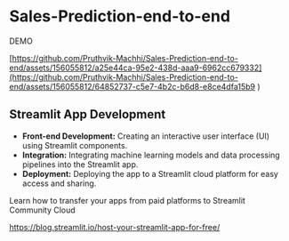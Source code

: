# Sales-Prediction-end-to-end

DEMO

[https://github.com/Pruthvik-Machhi/Sales-Prediction-end-to-end/assets/156055812/a25e44ca-95e2-438d-aaa9-6962cc679332](https://github.com/Pruthvik-Machhi/Sales-Prediction-end-to-end/assets/156055812/64852737-c5e7-4b2c-b6d8-e8ce4dfa15b9
)

##  Streamlit App Development

- **Front-end Development:** Creating an interactive user interface (UI) using Streamlit components.
- **Integration:** Integrating machine learning models and data processing pipelines into the Streamlit app.
- **Deployment:** Deploying the app to a Streamlit cloud platform  for easy access and sharing.


Learn how to transfer your apps from paid platforms to Streamlit Community Cloud

https://blog.streamlit.io/host-your-streamlit-app-for-free/
